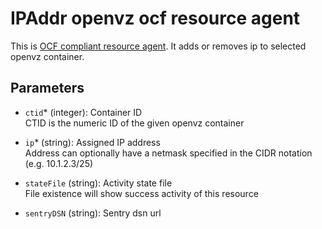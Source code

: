IPAddr openvz ocf resource agent
============

This is [OCF compliant resource agent](http://linux-ha.org/wiki/OCF_Resource_Agents). It adds or removes ip to selected openvz container.

## Parameters
 - `ctid`* (integer): Container ID  
CTID is the numeric ID of the given openvz container

 - `ip`* (string): Assigned IP address  
Address can optionally have a netmask specified in the CIDR notation (e.g. 10.1.2.3/25)

 - `stateFile` (string): Activity state file  
 File existence will show success activity of this resource
 
 - `sentryDSN` (string): Sentry dsn url

